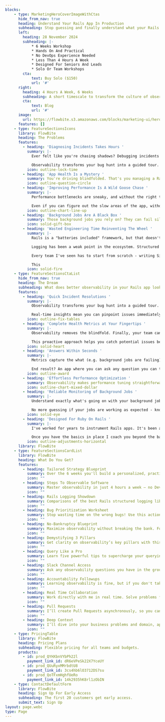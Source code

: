 ```yaml
---
blocks:
    - type: MarketingHeroCoverImageWithCtas
      hide_from_nav: true
      heading: Understand Your Rails App In Production
      subheading: Stop guessing and finally understand what your Rails app is **actually** doing in production.
      left:
        heading: 28 November 2024
        subheading: |-
            * 6 Weeks Workshop
            * Hands On And Practical
            * No DevOps Experience Needed
            * Less Than 4 Hours A Week
            * Designed For Seniors And Leads
            * Solo Or Team Workshops
        cta:
            text: Buy Solo ($150)
            url: '#'
      right:
        heading: 4 Hours A Week, 6 Weeks
        subheading: A short timescale to transform the culture of observability in your team. No DevOps experience needed.
        cta:
            text: Blog
            url: '#'
      image:
        url: https://flowbite.s3.amazonaws.com/blocks/marketing-ui/hero/conference-speaker.jpg
      features: []
    - type: FeatureSectionsIcons
      library: FlowBite
      heading: The Problems
      features:
        - heading: 'Diagnosing Incidents Takes Hours '
          summary: |-
            Ever felt like you're chasing shadows? Debugging incidents without observability is just that. Imagine it's 2 AM - you're squinting at logs trying to figure out why your app just tanked. Not fun, right?

            Observability transforms your bug hunt into a guided tour. No more guesswork, just straight answers. And yes, you can actually sleep peacefully at night.
          icon: outline-lock-time
        - heading: 'App Health Is a Mystery '
          summary: You're driving blindfolded. That's you managing a Rails app without observability. System health? A big question mark. CPU spikes, memory leaks, and you’re none the wiser until your app slows to a crawl—or worse, crashes.
          icon: outline-question-circle
        - heading: 'Improving Performance Is A Wild Goose Chase '
          summary: |-
            Performance bottlenecks are sneaky, and without the right tools, they're nearly invisible. Trying to connect a profiler to a Rails app in production? Good luck with that.

            Even if you can figure out the slow areas of the app, without observability you can't accurately determine why they're slow.
          icon: outline-chart-line-up
        - heading: 'Background Jobs Are A Black Box '
          summary: Those background jobs you rely on? They can fail silently and spectacularly. Without observability, you won’t know until it’s too late. Emails undelivered, reports half-baked—chaos ensues.
          icon: solid-gift-box
        - heading: 'Wasted Engineering Time Reinventing The Wheel '
          summary: |-
            Rails is a "batteries included" framework, but that doesn't seem to apply to observability.

            Logging has been a weak point in the ecosystem. Structured logging is coming in Rails 8, but none of the other observability best practices come out of the box.

            Every team I've seen has to start from scratch - writing Sidekiq middleware, adding metrics, and solving a ton of low level fiddly details.

            This
          icon: solid-fire
    - type: FeatureSectionsCtaList
      hide_from_nav: true
      heading: The Dream
      subheading: What does better observability in your Rails app look like?
      features:
        - heading: 'Quick Incident Resolutions '
          summary: |-
            Observability transforms your bug hunt into a guided tour. With the right tools, you get straight answers instead of guesswork.

            Real-time insights mean you can pinpoint issues immediately and resolve them faster. Say goodbye to sleepless nights and hello to efficient, stress-free debugging.
          icon: outline-fix-tables
        - heading: 'Complete Health Metrics at Your Fingertips '
          summary: |-
            Observability removes the blindfold. Finally, your team can get a clear view of your app's health. Track background job queue latency, request errors, and other vital metrics in real time.

            This proactive approach helps you catch potential issues before they become incidents and before customers even notice.
          icon: solid-heart
        - heading: 'Answers Within Seconds '
          summary: |-
            Metrics capture the what (e.g. background jobs are failing) but they don't give you the why (e.g. a spammer is DDOSing your site). This workshop embraces ideas from Observability 2.0 to help you capture vital context alongside the metrics.

            End result? An app where you can ask any question you can think of and get an answer within seconds.
          icon: outline-award
        - heading: 'Effortless Performance Optimization '
          summary: Observability makes performance tuning straightforward. With detailed metrics and tracing, you can identify and understand performance issues quickly. Find out exactly where the slowdowns are happening and why. This way, you can optimize effectively and ensure your app runs smoothly.
          icon: outline-chart-mixed-dollar
        - heading: 'Reliable Monitoring of Background Jobs '
          summary: |-
            Understand exactly what's going on with your background jobs. Monitor your jobs in real time to ensure they run smoothly. Get alerts the moment something goes wrong, so you can fix issues before they escalate.

            No more guessing if your jobs are working as expected - know for sure.
          icon: solid-eye
        - heading: 'Designed For Ruby On Rails '
          summary: |-
            I've worked for years to instrument Rails apps. It's been a long journey but I now have a repeatable formula you can implement for the essentials of observability.

            Once you have the basics in place I coach you beyond the basics into the domain of your Rails app in your company and we customise for your use case.
          icon: outline-adjustments-horizontal
      library: FlowBite
    - type: FeatureSectionsCardList
      library: FlowBite
      heading: What Do You Get?
      features:
        - heading: Tailored Strategy Blueprint
          summary: Over the 6 weeks you'll build a personalized, practical, step-by-step action plan designed for your observability needs.
          icon: ""
        - heading: Steps To Observable Software
          summary: Master observability in just 4 hours a week — no DevOps experience required! Learn my simple 5-step process to boost software insights with ease.
          icon: ""
        - heading: Rails Logging Showdown
          summary: Comparisons of the best Rails structured logging libraries. See how they compare to make an solid choice and avoid issues later.
          icon: ""
        - heading: Bug Prioritization Worksheet
          summary: Stop wasting time on the wrong bugs! Use this actionable worksheet to identify the most business-critical issue you want to focus on in the workshop.
          icon: ""
        - heading: No-Bankruptcy Blueprint
          summary: Maximize observability without breaking the bank. Follow this checklist to boost insights while keeping costs under control.
          icon: ""
        - heading: Demystifying 3 Pillars
          summary: Get clarity on observability’s key pillars with this one-page guide. Cut through the vendor BS and finally understand traces, logs, and metrics.
          icon: ""
        - heading: Query Like a Pro
          summary: Learn five powerful tips to supercharge your querying skills in any observability tool — become the data detective your team needs.
          icon: ""
        - heading: Slack Channel Access
          summary: Ask any observability questions you have in the group Slack. We're here to support each other.
          icon: ""
        - heading: Accountability Followups
          summary: Learning observability is fine, but if you don't take action, it's all pointless. I follow up with you every week to help you see real progress against the plan.
          icon: ""
        - heading: Real Time Collaboration
          summary: Work directly with me in real time. Solve problems faster, get immediate feedback and move as one. Whether pairing or mobbing, your team will level up their skills and ship quality instrumentation quicker.
          icon: ""
        - heading: Pull Requests
          summary: I’ll create Pull Requests asynchronously, so you can easily review them during our weekly calls. This ensures you're using our time together effectively. Access needed to your repos.
          icon: ""
        - heading: Deep Context
          summary: I’ll dive into your business problems and domain, applying all my knowledge of observability to your specific challenges. This ensures solutions we create are aligned with your business goals for maximum impact.
          icon: ""
    - type: PricingTable
      library: FlowBite
      heading: Pricing Plans
      subheading: Flexible pricing for all teams and budgets.
      products:
        - id: prod_QYHXbnVYbPh22l
          payment_link_id: dR6eVPeSk22X7YceUY
        - id: prod_QUuRyxMMrbdtU8
          payment_link_id: 3cs4hb6lO3712DS7su
        - id: prod_QoTFxmHghfUeRo
          payment_link_id: 14k2935hK8rl1zObIN
    - type: ContactDefaultForm
      library: FlowBite
      heading: Sign Up For Early Access
      subheading: The first 20 customers get early access.
      submit_text: Sign Up
layout: page.webc
type: Page
---
```

